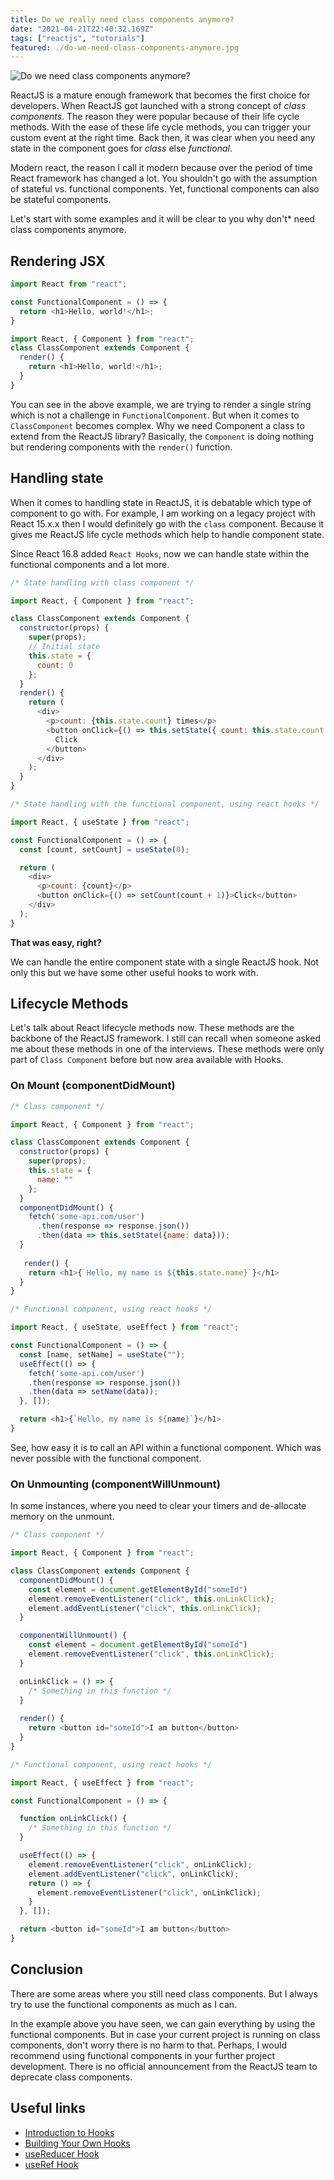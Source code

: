 ```yaml
---
title: Do we really need class components anymore?
date: "2021-04-21T22:40:32.169Z"
tags: ["reactjs", "tutorials"]
featured: ./do-we-need-class-components-anymore.jpg
---
```


![Do we need class components anymore?](./do-we-need-class-components-anymore.jpg)

ReactJS is a mature enough framework that becomes the first choice for developers. When ReactJS got launched with a strong concept of *class components*. The reason they were popular because of their life cycle methods. With the ease of these life cycle methods, you can trigger your custom event at the right time.
Back then, it was clear when you need any state in the component goes for *class* else *functional*.

Modern react, the reason I call it modern because over the period of time React framework has changed a lot. You shouldn't go with the assumption of stateful vs. functional components. Yet, functional components can also be stateful components.

Let's start with some examples and it will be clear to you why don't* need class components anymore.

## Rendering JSX
```js
import React from "react";

const FunctionalComponent = () => {
  return <h1>Hello, world!</h1>;
}
```
```js
import React, { Component } from "react";
class ClassComponent extends Component {
  render() {
    return <h1>Hello, world!</h1>;
  }
}
```
You can see in the above example, we are trying to render a single string which is not a challenge in `FunctionalComponent`. But when it comes to `ClassComponent` becomes complex. Why we need Component a class to extend from the ReactJS library? Basically, the `Component` is doing nothing but rendering components with the `render()` function.

## Handling state
When it comes to handling state in ReactJS, it is debatable which type of component to go with. For example, I am working on a legacy project with React 15.x.x then I would definitely go with the `class` component. Because it gives me ReactJS life cycle methods which help to handle component state.

Since React 16.8 added `React Hooks`, now we can handle state within the functional components and a lot more.

```js
/* State handling with class component */

import React, { Component } from "react";

class ClassComponent extends Component {
  constructor(props) {
    super(props);
    // Initial state
    this.state = {
      count: 0
    };
  }
  render() {
    return (
      <div>
        <p>count: {this.state.count} times</p>
        <button onClick={() => this.setState({ count: this.state.count + 1 })}>
          Click
        </button>
      </div>
    );
  }
}
```

```js
/* State handling with the functional component, using react hooks */

import React, { useState } from "react";

const FunctionalComponent = () => {
  const [count, setCount] = useState(0);

  return (
    <div>
      <p>count: {count}</p>
      <button onClick={() => setCount(count + 1)}>Click</button>
    </div>
  );
}
```
**That was easy, right?**

We can handle the entire component state with a single ReactJS hook. Not only this but we have some other useful hooks to work with.

## Lifecycle Methods
Let's talk about React lifecycle methods now. These methods are the backbone of the ReactJS framework. I still can recall when someone asked me about these methods in one of the interviews. These methods were only part of `Class Component` before but now area available with Hooks.

### On Mount (componentDidMount)

```js
/* Class component */

import React, { Component } from "react";

class ClassComponent extends Component {
  constructor(props) {
    super(props);
    this.state = {
      name: ""
    };
  }
  componentDidMount() {
    fetch('some-api.com/user')
      .then(response => response.json())
      .then(data => this.setState({name: data}));
  }
  
   render() {
    return <h1>{`Hello, my name is ${this.state.name}`}</h1>
  }
}
```
```js
/* Functional component, using react hooks */

import React, { useState, useEffect } from "react";

const FunctionalComponent = () => {
  const [name, setName] = useState("");
  useEffect(() => {
    fetch('some-api.com/user')
    .then(response => response.json())
    .then(data => setName(data));
  }, []);

  return <h1>{`Hello, my name is ${name}`}</h1>
}
```

See, how easy it is to call an API within a functional component. Which was never possible with the functional component.

### On Unmounting (componentWillUnmount)
In some instances, where you need to clear your timers and de-allocate memory on the unmount.
```js
/* Class component */

import React, { Component } from "react";

class ClassComponent extends Component {
  componentDidMount() {
    const element = document.getElementById("someId")
    element.removeEventListener("click", this.onLinkClick);
    element.addEventListener("click", this.onLinkClick);
  }

  componentWillUnmount() {
    const element = document.getElementById("someId")
    element.removeEventListener("click", this.onLinkClick);
  }

  onLinkClick = () => {
    /* Something in this function */
  }
  
  render() {
    return <button id="someId">I am button</button>
  }
}
```
```js
/* Functional component, using react hooks */

import React, { useEffect } from "react";

const FunctionalComponent = () => {

  function onLinkClick() {
    /* Something in this function */
  }

  useEffect(() => {
    element.removeEventListener("click", onLinkClick);
    element.addEventListener("click", onLinkClick);
    return () => {
      element.removeEventListener("click", onLinkClick);
    }
  }, []);

  return <button id="someId">I am button</button>
}
```

## Conclusion
There are some areas where you still need class components. But I always try to use the functional components as much as I can.

In the example above you have seen, we can gain everything by using the functional components. But in case your current project is running on class components, don't worry there is no harm to that. Perhaps, I would recommend using functional components in your further project development. There is no official announcement from the ReactJS team to deprecate class components.

## Useful links
- [Introduction to Hooks](https://reactjs.org/docs/hooks-intro.html)
- [Building Your Own Hooks](https://reactjs.org/docs/hooks-custom.html)
- [useReducer Hook](https://reactjs.org/docs/hooks-reference.html#usereducer)
- [useRef Hook](https://reactjs.org/docs/hooks-reference.html#useref)